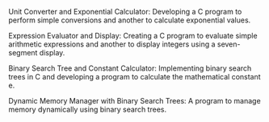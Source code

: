 Unit Converter and Exponential Calculator: Developing a C program to perform simple conversions and another to calculate exponential values. 

Expression Evaluator and Display: Creating a C program to evaluate simple arithmetic expressions and another to display integers using a seven-segment display. 

Binary Search Tree and Constant Calculator: Implementing binary search trees in C and developing a program to calculate the mathematical constant e. 

Dynamic Memory Manager with Binary Search Trees: A program to manage memory dynamically using binary search trees.
